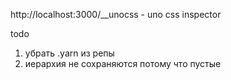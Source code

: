 http://localhost:3000/__unocss - uno css inspector


todo
1. убрать .yarn из репы
2. иерархия не сохраняются потому что пустые
